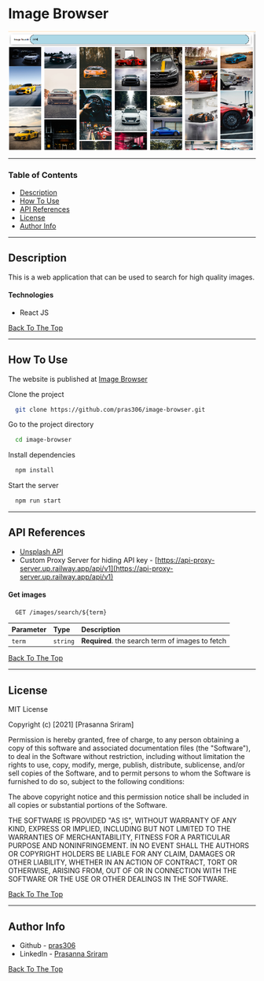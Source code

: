# Image Browser

![Imagebrowser](src/assets/images/image_browser.png)

---

### Table of Contents

- [Description](#description)
- [How To Use](#how-to-use)
- [API References](#api-references)
- [License](#license)
- [Author Info](#author-info)

---

## Description

This is a web application that can be used to search for high quality images.

#### Technologies

- React JS

[Back To The Top](#image-browser)

---

## How To Use

The website is published at [Image Browser](https://pras306.github.io/image-browser/)

Clone the project 

```bash
  git clone https://github.com/pras306/image-browser.git
```

Go to the project directory

```bash
  cd image-browser
```

Install dependencies

```bash
  npm install
```

Start the server

```bash
  npm run start
```

---

## API References

- [Unsplash API](https://unsplash.com/)
- Custom Proxy Server for hiding API key - [https://api-proxy-server.up.railway.app/api/v1](https://api-proxy-server.up.railway.app/api/v1)

#### Get images

```http
  GET /images/search/${term}
```

| Parameter   | Type     | Description                                       |
| :---------- | :------- | :------------------------------------------------ |
| `term`      | `string` | **Required**. the search term of images to fetch  |



[Back To The Top](#image-browser)

---

## License

MIT License

Copyright (c) [2021] [Prasanna Sriram]

Permission is hereby granted, free of charge, to any person obtaining a copy
of this software and associated documentation files (the "Software"), to deal
in the Software without restriction, including without limitation the rights
to use, copy, modify, merge, publish, distribute, sublicense, and/or sell
copies of the Software, and to permit persons to whom the Software is
furnished to do so, subject to the following conditions:

The above copyright notice and this permission notice shall be included in all
copies or substantial portions of the Software.

THE SOFTWARE IS PROVIDED "AS IS", WITHOUT WARRANTY OF ANY KIND, EXPRESS OR
IMPLIED, INCLUDING BUT NOT LIMITED TO THE WARRANTIES OF MERCHANTABILITY,
FITNESS FOR A PARTICULAR PURPOSE AND NONINFRINGEMENT. IN NO EVENT SHALL THE
AUTHORS OR COPYRIGHT HOLDERS BE LIABLE FOR ANY CLAIM, DAMAGES OR OTHER
LIABILITY, WHETHER IN AN ACTION OF CONTRACT, TORT OR OTHERWISE, ARISING FROM,
OUT OF OR IN CONNECTION WITH THE SOFTWARE OR THE USE OR OTHER DEALINGS IN THE
SOFTWARE.

[Back To The Top](#image-browser)

---

## Author Info

- Github - [pras306](https://github.com/pras306)
- LinkedIn - [Prasanna Sriram](https://www.linkedin.com/in/prasanna-sriram/)

[Back To The Top](#image-browser)